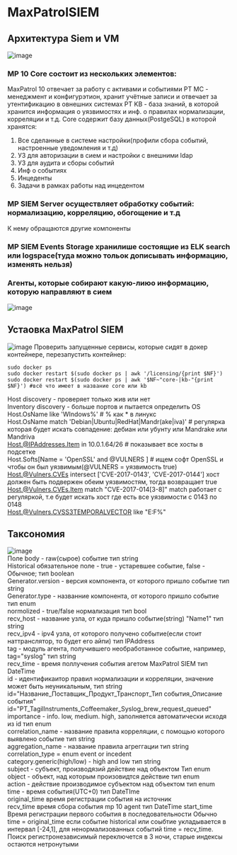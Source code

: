 # MaxPatrolSIEM
## Архитектура Siem и VM
![image](https://github.com/user-attachments/assets/dbec4793-6ffe-4191-bb4f-a76d859b0fd6)
### MP 10 Core состоит из нескольких элементов:
MaxPatrol 10 отвечает за работу с активами и событиями
PT MC - менеджмент и конфигурэтион, хранит учётные записи и отвечает за утентификацию в овнешних системах
PT KB - база знаний, в которой хранится информация о уязвимостях и инф. о правилах нормализации, корреляции и т.д.
Core содержит базу данных(PostgeSQL) в которой хранятся:
1. Все сделанные в системе настройки(профили сбора событий, настроенные уведомления и т.д)
2. УЗ для авторизации в сием и настройки с внешними ldap
3. УЗ для аудита и сборы событий
4. Инф о событиях
5. Инцеденты
6. Задачи в рамках работы над инцедентом
### MP SIEM Server осуществляет обработку событий: нормализацию, корреляцию, обогощение и т.д
К нему обращаются другие компоненты
### MP SIEM Events Storage хранилише состоящие из ELK search или logspace(туда можно тольок дописывать информацию, изменять нельзя)
### Агенты, которые собирают какую-лиюо информацию, которую направляют в сием
![image](https://github.com/user-attachments/assets/40b1c468-c078-4712-b91b-08740430499e)
## Устаовка MaxPatrol SIEM
![image](https://github.com/user-attachments/assets/abe889c2-772a-42f3-bc59-2f3add805f2d)
Проверить запущенные сервисы, которые сидят в докер контейнере, перезапустить контейнер:
```
sudo docker ps
sudo docker restart $(sudo docker ps | awk '/licensing/{print $NF}') 
sudo docker restart $(sudo docker ps | awk '$NF~"core-|kb-"{print $NF}') #всё что имеет в название core или kb
```

Host discovery - проверяет только жив или нет  
Inventory discovery - больше портов и пытается определить OS  
Host.OsName like 'WIndows%' # % как * в линукc  
Host.OsName match 'Debian|Ubuntu|RedHat|Mandr(ake|iva)' # регулярка которая будет искать совпадение: дебиан или убунту или Mandrake или Mandriva  
Host.@IPAddresses.Item in 10.0.1.64/26 # показывает все хосты в подсеткe  
Host.Softs[Name = 'OpenSSL' and @VULNERS ] # ищем софт OpenSSL и чтобы он был уязвимым(@VULNERS = уязвимость true)  
Host.@Vulners.CVEs intersect ['CVE-2017-0143', 'CVE-2017-0144'] хост должен быть подвержен обеим уязвимостям, тогда возвращает true  
Host.@Vulners.CVEs.Item match "CVE-2017-014[3-8]" match работает с регуляркой, т.е будет искать хост где есть все уязвимости с 0143 по 0148  
Host.@Vulners.CVSS3TEMPORALVECTOR like "E:F%"  
## Таксономия  
![image](https://github.com/user-attachments/assets/d3d62efe-ea22-4ebc-8aa8-008607378dd3)  
Поле body - raw(сырое) событие тип string  
Historical обязательное поле - true - устаревшее событие, false - Обычное; тип boolean  
Generator.version - версия компонента, от которого пришло событие тип string  
Generator.type - названние компонента, от которого пришло событие тип enum  
normolized - true/false нормализация тип bool  
recv_host - название узла, от куда пришло событие(string) "Name1" тип string  
recv_ipv4 - ipv4 узла, от которого получено событие(если стоит наттранслятор, то будет его айпи) тип IPAddress  
tag - модуль агента, получившего необработанное событие, например, tag="syslog" тип string  
recv_time - время поллучения события агетом MaxPatrol SIEM тип DateTime  
id - идентификаитор правил нормализации и корреляции, значение может быть неуникальным, тип string 
id="Название_Поставщик_Продукт_Транспорт_Тип события_Описание события"
id="PT_Tagillnstruments_Coffeemaker_Syslog_brew_request_queued"  
importance - info. low, medium. high, заполняется автоматически исходя из id тип enum  
correlation_name - название правила корреляции, с помощью которого выявлено событие тип string  
aggregation_name - название правила агреггации тип string  
correlation_type = enum event or incedent  
category.generic(high/low) - high and low тип string  
subject - субъект, производязий действие над объектом Тип enum  
object - объект, над которым произовидтся действие тип enum  
action - действие производимое субъектом над объектом тип enum  
time - время события(UTC+0) тип DateTIme  
original_time время регистрации события на источник  
recv_time время сбора события mp 10 agent тип DateTime
start_time Время регистрации первого события в последовательности
Обычно time = original_time если событие historical или соыбтие укладывается в интервал [-24,1], для ненормализованных событий time = recv_time.
Поиск регистронезависимый переключется в 3 ночи, старые индексы остаются нетронутыми

 








